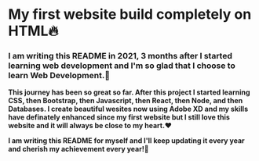 # My first website build completely on HTML🔥

### I am writing this README in 2021, 3 months after I started learning web development and I'm so glad that I choose to learn Web Development.🙌

**This journey has been so great so far. After this project I started learning CSS, then Bootstrap, then Javascript, then React, then Node, and then Databases. I create beautiful wesites now using Adobe XD and my skills have definately enhanced since my first website but I still love this website and it will always be close to my heart.♥**

**I am writing this README for myself and I'll keep updating it every year and cherish my achievement every year!🚀**
